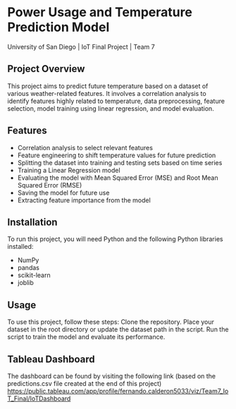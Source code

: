 # Power Usage and Temperature Prediction Model
University of San Diego | IoT Final Project | Team 7

## Project Overview
This project aims to predict future temperature based on a dataset of various weather-related features. It involves a correlation analysis to identify features highly related to temperature, data preprocessing, feature selection, model training using linear regression, and model evaluation.

## Features
- Correlation analysis to select relevant features
- Feature engineering to shift temperature values for future prediction
- Splitting the dataset into training and testing sets based on time series
- Training a Linear Regression model
- Evaluating the model with Mean Squared Error (MSE) and Root Mean Squared Error (RMSE)
- Saving the model for future use
- Extracting feature importance from the model

## Installation
To run this project, you will need Python and the following Python libraries installed:
- NumPy
- pandas
- scikit-learn
- joblib

## Usage
To use this project, follow these steps:
    Clone the repository.
    Place your dataset in the root directory or update the dataset path in the script.
    Run the script to train the model and evaluate its performance.

## Tableau Dashboard
The dashboard can be found by visiting the following link (based on the predictions.csv file created at the end of this project)
https://public.tableau.com/app/profile/fernando.calderon5033/viz/Team7_IoT_Final/IoTDashboard
    
